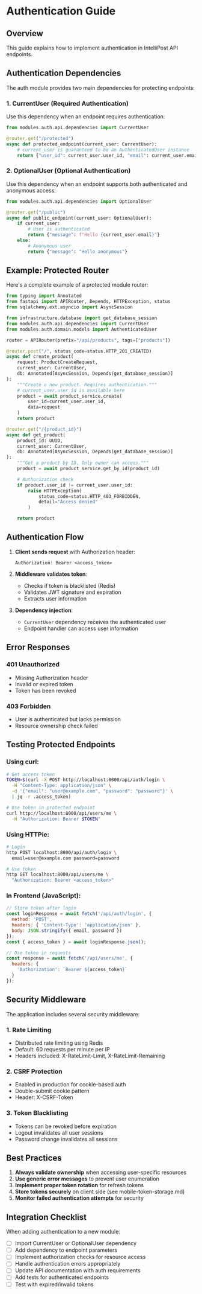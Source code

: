 # Authentication Guide

## Overview
This guide explains how to implement authentication in IntelliPost API endpoints.

## Authentication Dependencies

The auth module provides two main dependencies for protecting endpoints:

### 1. CurrentUser (Required Authentication)
Use this dependency when an endpoint requires authentication:

```python
from modules.auth.api.dependencies import CurrentUser

@router.get("/protected")
async def protected_endpoint(current_user: CurrentUser):
    # current_user is guaranteed to be an AuthenticatedUser instance
    return {"user_id": current_user.user_id, "email": current_user.email}
```

### 2. OptionalUser (Optional Authentication)
Use this dependency when an endpoint supports both authenticated and anonymous access:

```python
from modules.auth.api.dependencies import OptionalUser

@router.get("/public")
async def public_endpoint(current_user: OptionalUser):
    if current_user:
        # User is authenticated
        return {"message": f"Hello {current_user.email}"}
    else:
        # Anonymous user
        return {"message": "Hello anonymous"}
```

## Example: Protected Router

Here's a complete example of a protected module router:

```python
from typing import Annotated
from fastapi import APIRouter, Depends, HTTPException, status
from sqlalchemy.ext.asyncio import AsyncSession

from infrastructure.database import get_database_session
from modules.auth.api.dependencies import CurrentUser
from modules.auth.domain.models import AuthenticatedUser

router = APIRouter(prefix="/api/products", tags=["products"])

@router.post("/", status_code=status.HTTP_201_CREATED)
async def create_product(
    request: ProductCreateRequest,
    current_user: CurrentUser,
    db: Annotated[AsyncSession, Depends(get_database_session)]
):
    """Create a new product. Requires authentication."""
    # current_user.user_id is available here
    product = await product_service.create(
        user_id=current_user.user_id,
        data=request
    )
    return product

@router.get("/{product_id}")
async def get_product(
    product_id: UUID,
    current_user: CurrentUser,
    db: Annotated[AsyncSession, Depends(get_database_session)]
):
    """Get a product by ID. Only owner can access."""
    product = await product_service.get_by_id(product_id)

    # Authorization check
    if product.user_id != current_user.user_id:
        raise HTTPException(
            status_code=status.HTTP_403_FORBIDDEN,
            detail="Access denied"
        )

    return product
```

## Authentication Flow

1. **Client sends request** with Authorization header:
   ```
   Authorization: Bearer <access_token>
   ```

2. **Middleware validates token**:
   - Checks if token is blacklisted (Redis)
   - Validates JWT signature and expiration
   - Extracts user information

3. **Dependency injection**:
   - `CurrentUser` dependency receives the authenticated user
   - Endpoint handler can access user information

## Error Responses

### 401 Unauthorized
- Missing Authorization header
- Invalid or expired token
- Token has been revoked

### 403 Forbidden
- User is authenticated but lacks permission
- Resource ownership check failed

## Testing Protected Endpoints

### Using curl:
```bash
# Get access token
TOKEN=$(curl -X POST http://localhost:8000/api/auth/login \
  -H "Content-Type: application/json" \
  -d '{"email": "user@example.com", "password": "password"}' \
  | jq -r .access_token)

# Use token in protected endpoint
curl http://localhost:8000/api/users/me \
  -H "Authorization: Bearer $TOKEN"
```

### Using HTTPie:
```bash
# Login
http POST localhost:8000/api/auth/login \
  email=user@example.com password=password

# Use token
http GET localhost:8000/api/users/me \
  "Authorization: Bearer <access_token>"
```

### In Frontend (JavaScript):
```javascript
// Store token after login
const loginResponse = await fetch('/api/auth/login', {
  method: 'POST',
  headers: { 'Content-Type': 'application/json' },
  body: JSON.stringify({ email, password })
});
const { access_token } = await loginResponse.json();

// Use token in requests
const response = await fetch('/api/users/me', {
  headers: {
    'Authorization': `Bearer ${access_token}`
  }
});
```

## Security Middleware

The application includes several security middleware:

### 1. Rate Limiting
- Distributed rate limiting using Redis
- Default: 60 requests per minute per IP
- Headers included: X-RateLimit-Limit, X-RateLimit-Remaining

### 2. CSRF Protection
- Enabled in production for cookie-based auth
- Double-submit cookie pattern
- Header: X-CSRF-Token

### 3. Token Blacklisting
- Tokens can be revoked before expiration
- Logout invalidates all user sessions
- Password change invalidates all sessions

## Best Practices

1. **Always validate ownership** when accessing user-specific resources
2. **Use generic error messages** to prevent user enumeration
3. **Implement proper token rotation** for refresh tokens
4. **Store tokens securely** on client side (see mobile-token-storage.md)
5. **Monitor failed authentication attempts** for security

## Integration Checklist

When adding authentication to a new module:

- [ ] Import CurrentUser or OptionalUser dependency
- [ ] Add dependency to endpoint parameters
- [ ] Implement authorization checks for resource access
- [ ] Handle authentication errors appropriately
- [ ] Update API documentation with auth requirements
- [ ] Add tests for authenticated endpoints
- [ ] Test with expired/invalid tokens
